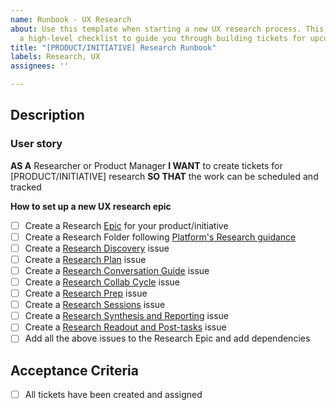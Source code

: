 ```yaml
---
name: Runbook - UX Research
about: Use this template when starting a new UX research process. This will create
  a high-level checklist to guide you through building tickets for upcoming sprints.
title: "[PRODUCT/INITIATIVE] Research Runbook"
labels: Research, UX
assignees: ''

---
```


## Description

### User story
**AS A** Researcher or Product Manager
**I WANT** to create tickets for [PRODUCT/INITIATIVE] research
**SO THAT** the work can be scheduled and tracked

**How to set up a new UX research epic**
- [ ] Create a Research [Epic](https://github.com/department-of-veterans-affairs/va.gov-cms/issues/new?assignees=&labels=Epic%2C+Needs+refining&template=cms-epic.md&title=%3CInsert+summary+of+epic%3E) for your product/initiative
- [ ] Create a Research Folder following [Platform's Research guidance](https://depo-platform-documentation.scrollhelp.site/research-design/research-checklist#ResearchChecklist-1.Planningforresearch)
- [ ] Create a [Research Discovery](https://github.com/department-of-veterans-affairs/va.gov-cms/blob/main/.github/ISSUE_TEMPLATE/research-discovery.md) issue
- [ ] Create a [Research Plan](https://github.com/department-of-veterans-affairs/va.gov-cms/blob/main/.github/ISSUE_TEMPLATE/research-plan.md) issue
- [ ] Create a [Research Conversation Guide](https://github.com/department-of-veterans-affairs/va.gov-cms/blob/main/.github/ISSUE_TEMPLATE/research-conversation-guide.md) issue
- [ ] Create a [Research Collab Cycle](https://github.com/department-of-veterans-affairs/va.gov-cms/blob/main/.github/ISSUE_TEMPLATE/research-collab-cycle.md) issue
- [ ] Create a [Research Prep](https://github.com/department-of-veterans-affairs/va.gov-cms/blob/main/.github/ISSUE_TEMPLATE/research-prep.md) issue
- [ ] Create a [Research Sessions](https://github.com/department-of-veterans-affairs/va.gov-cms/blob/main/.github/ISSUE_TEMPLATE/research-sessions.md) issue
- [ ] Create a [Research Synthesis and Reporting](https://github.com/department-of-veterans-affairs/va.gov-cms/blob/main/.github/ISSUE_TEMPLATE/research-synthesis-and-reporting.md) issue
- [ ] Create a [Research Readout and Post-tasks](https://github.com/department-of-veterans-affairs/va.gov-cms/blob/main/.github/ISSUE_TEMPLATE/research-readout-and-post-tasks.md) issue
- [ ] Add all the above issues to the Research Epic and add dependencies

## Acceptance Criteria
- [ ] All tickets have been created and assigned
